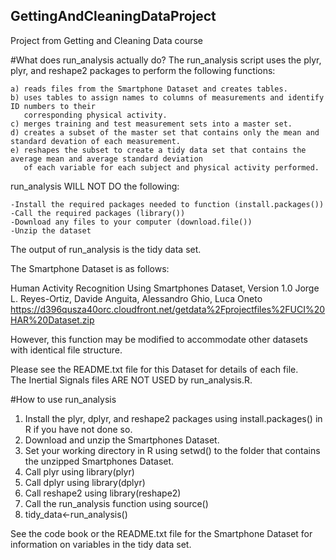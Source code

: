## GettingAndCleaningDataProject
Project from Getting and Cleaning Data course

#What does run_analysis actually do?
The run_analysis script uses the plyr, plyr, and reshape2 packages to perform the following functions:

    a) reads files from the Smartphone Dataset and creates tables.
    b) uses tables to assign names to columns of measurements and identify ID numbers to their 
       corresponding physical activity.
    c) merges training and test measurement sets into a master set.
    d) creates a subset of the master set that contains only the mean and standard devation of each measurement.
    e) reshapes the subset to create a tidy data set that contains the average mean and average standard deviation
       of each variable for each subject and physical activity performed.

run_analysis WILL NOT DO the following:

    -Install the required packages needed to function (install.packages())
    -Call the required packages (library())
    -Download any files to your computer (download.file())
    -Unzip the dataset

The output of run_analysis is the tidy data set.       

The Smartphone Dataset is as follows:

Human Activity Recognition Using Smartphones Dataset, Version 1.0 
Jorge L. Reyes-Ortiz, Davide Anguita, Alessandro Ghio, Luca Oneto 
https://d396qusza40orc.cloudfront.net/getdata%2Fprojectfiles%2FUCI%20HAR%20Dataset.zip

However, this function may be modified to accommodate other datasets with identical
file structure.

Please see the README.txt file for this Dataset for details of each file.  
The Inertial Signals files ARE NOT USED by run_analysis.R.

#How to use run_analysis
1. Install the plyr, dplyr, and reshape2 packages using install.packages() in R if you have not done so.
2. Download and unzip the Smartphones Dataset.
3. Set your working directory in R using setwd() to the folder that contains the unzipped Smartphones Dataset.
4. Call plyr using library(plyr)
5. Call dplyr using library(dplyr)
6. Call reshape2 using library(reshape2)
7. Call the run_analysis function using source()
8. tidy_data<-run_analysis()

See the code book or the README.txt file for the Smartphone Dataset for information on variables
in the tidy data set.
